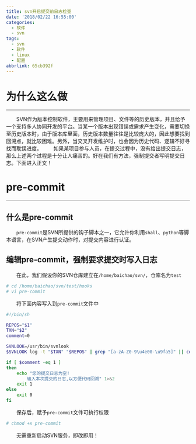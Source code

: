 ```yaml
---
title: svn开启提交前日志检查
date: '2018/02/22 16:55:00'
categories:
  - 软件
  - svn
tags:
  - svn
  - 软件
  - linux
  - 配置
abbrlink: 65cb392f
---
```

# 为什么这么做
------
&emsp;&emsp;SVN作为版本控制软件，主要用来管理项目、文件等的历史版本，并且给予一个支持多人协同开发的平台。当某一个版本出现错误或需求产生变化，需要切换至历史版本时，由于版本库里面，历史版本数量往往是比较庞大的，因此想要找到回溯点，就比较困难。另外，当交叉开发维护时，也会因为历史代码、逻辑不好寻找而耽误进度。
&emsp;&emsp;如果某项目参与人员，在提交过程中，没有给出提交日志，那么上述两个过程是十分让人痛苦的。好在我们有方法，强制提交者写明提交日志。下面进入正文！
<!-- more -->

# pre-commit
------
## 什么是pre-commit
&emsp;&emsp;`pre-commit`是SVN所提供的钩子脚本之一，它允许你利用`shall`、`python`等脚本语言，在SVN产生提交动作时，对提交内容进行认证。

## 编辑pre-commit，强制要求提交时写入日志
&emsp;&emsp;在此，我们假设你的SVN仓库建立在`/home/baichao/svn/`，仓库名为`test`
```bash
# cd /home/baichao/svn/test/hooks
# vi pre-commit
```
&emsp;&emsp;将下面内容写入到`pre-commit`文件中
```bash
#!/bin/sh

REPOS="$1"
TXN="$2"
comment=0

SVNLOOK=/usr/bin/svnlook
$SVNLOOK log -t "$TXN" "$REPOS" | grep "[a-zA-Z0-9\u4e00-\u9fa5]" || comment=1

if [ $comment -eq 1 ]
then
	echo "您的提交日志为空!
		输入本次提交的日志,以方便代码回溯" 1>&2
	exit 1
else
	exit 0
fi
```
&emsp;&emsp;保存后，赋予`pre-commit`文件可执行权限
```bash
# chmod +x pre-commit
```

&emsp;&emsp;无需重新启动SVN服务，即改即用！
